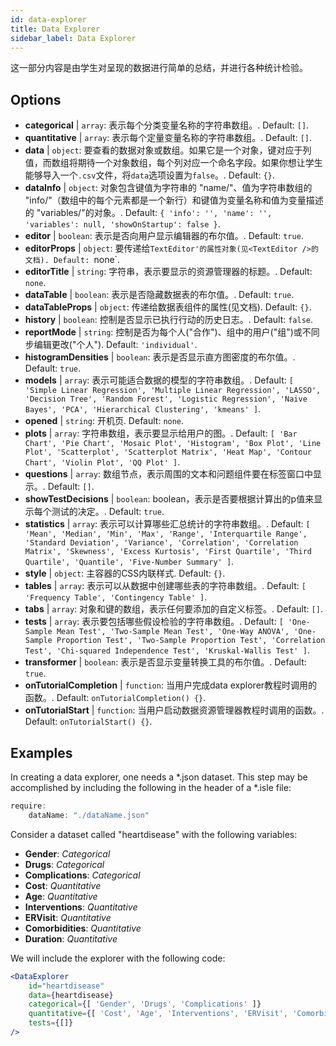```yaml
---
id: data-explorer 
title: Data Explorer
sidebar_label: Data Explorer
---
```


这一部分内容是由学生对呈现的数据进行简单的总结，并进行各种统计检验。

## Options

* __categorical__ | `array`: 表示每个分类变量名称的字符串数组。. Default: `[]`.
* __quantitative__ | `array`: 表示每个定量变量名称的字符串数组。. Default: `[]`.
* __data__ | `object`: 要查看的数据对象或数组。如果它是一个对象，键对应于列值，而数组将期待一个对象数组，每个列对应一个命名字段。如果你想让学生能够导入一个`.csv`文件，将`data`选项设置为`false`。. Default: `{}`.
* __dataInfo__ | `object`: 对象包含键值为字符串的 "name/"、值为字符串数组的 "info/"（数组中的每个元素都是一个新行）和键值为变量名称和值为变量描述的 "variables/"的对象。. Default: `{
  'info': '',
  'name': '',
  'variables': null,
  'showOnStartup': false
}`.
* __editor__ | `boolean`: 表示是否向用户显示编辑器的布尔值。. Default: `true`.
* __editorProps__ | `object`: 要传递给`TextEditor'的属性对象(见<TextEditor />的文档). Default: `none`.
* __editorTitle__ | `string`: 字符串，表示要显示的资源管理器的标题。. Default: `none`.
* __dataTable__ | `boolean`: 表示是否隐藏数据表的布尔值。. Default: `true`.
* __dataTableProps__ | `object`: 传递给数据表组件的属性(见<DataTable />文档). Default: `{}`.
* __history__ | `boolean`: 控制是否显示已执行行动的历史日志。. Default: `false`.
* __reportMode__ | `string`: 控制是否为每个人("合作")、组中的用户("组")或不同步编辑更改("个人"). Default: `'individual'`.
* __histogramDensities__ | `boolean`: 表示是否显示直方图密度的布尔值。. Default: `true`.
* __models__ | `array`: 表示可能适合数据的模型的字符串数组。. Default: `[
  'Simple Linear Regression',
  'Multiple Linear Regression',
  'LASSO',
  'Decision Tree',
  'Random Forest',
  'Logistic Regression',
  'Naive Bayes',
  'PCA',
  'Hierarchical Clustering',
  'kmeans'
]`.
* __opened__ | `string`: 开机页. Default: `none`.
* __plots__ | `array`: 字符串数组，表示要显示给用户的图。. Default: `[
  'Bar Chart',
  'Pie Chart',
  'Mosaic Plot',
  'Histogram',
  'Box Plot',
  'Line Plot',
  'Scatterplot',
  'Scatterplot Matrix',
  'Heat Map',
  'Contour Chart',
  'Violin Plot',
  'QQ Plot'
]`.
* __questions__ | `array`: 数组节点，表示周围的文本和问题组件要在标签窗口中显示。. Default: `[]`.
* __showTestDecisions__ | `boolean`: boolean，表示是否要根据计算出的p值来显示每个测试的决定。. Default: `true`.
* __statistics__ | `array`: 表示可以计算哪些汇总统计的字符串数组。. Default: `[
  'Mean',
  'Median',
  'Min',
  'Max',
  'Range',
  'Interquartile Range',
  'Standard Deviation',
  'Variance',
  'Correlation',
  'Correlation Matrix',
  'Skewness',
  'Excess Kurtosis',
  'First Quartile',
  'Third Quartile',
  'Quantile',
  'Five-Number Summary'
]`.
* __style__ | `object`: 主容器的CSS内联样式. Default: `{}`.
* __tables__ | `array`: 表示可以从数据中创建哪些表的字符串数组。. Default: `[
  'Frequency Table',
  'Contingency Table'
]`.
* __tabs__ | `array`: 对象和键的数组，表示任何要添加的自定义标签。. Default: `[]`.
* __tests__ | `array`: 表示要包括哪些假设检验的字符串数组。. Default: `[
  'One-Sample Mean Test',
  'Two-Sample Mean Test',
  'One-Way ANOVA',
  'One-Sample Proportion Test',
  'Two-Sample Proportion Test',
  'Correlation Test',
  'Chi-squared Independence Test',
  'Kruskal-Wallis Test'
]`.
* __transformer__ | `boolean`: 表示是否显示变量转换工具的布尔值。. Default: `true`.
* __onTutorialCompletion__ | `function`: 当用户完成data explorer教程时调用的函数。. Default: `onTutorialCompletion() {}`.
* __onTutorialStart__ | `function`: 当用户启动数据资源管理器教程时调用的函数。. Default: `onTutorialStart() {}`.


## Examples

In creating a data explorer, one needs a *.json dataset. This step may be accomplished by including the following in the header of a *.isle file:

```js
require:
    dataName: "./dataName.json"
```

Consider a dataset called "heartdisease" with the following variables:
* __Gender__: _Categorical_
* __Drugs__: _Categorical_
* __Complications__: _Categorical_
* __Cost__: _Quantitative_
* __Age__: _Quantitative_
* __Interventions__: _Quantitative_
* __ERVisit__: _Quantitative_
* __Comorbidities__: _Quantitative_
* __Duration__: _Quantitative_

We will include the explorer with the following code:

```jsx live
<DataExplorer 
    id="heartdisease"
    data={heartdisease} 
    categorical={[ 'Gender', 'Drugs', 'Complications' ]}
    quantitative={[ 'Cost', 'Age', 'Interventions', 'ERVisit', 'Comorbidities', 'Duration' ]}
    tests={[]}
/>
```



